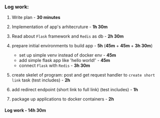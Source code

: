 ### Log work:

1. Write plan - **30 minutes**

1. Implementation of app's arhitecruture - **1h 30m**

1. Read about `Flask` framework and `Redis` as db - **2h 30m**

1. prepare initial environments to build app - **5h** (**45m** + **45m** + **3h 30m**)
    - set up simple venv instead of docker env - **45m**
    - add simple flask app like 'hello world!' - **45m**
    - connect `Flask` with `Redis` - **3h 30m**


1. create skelet of program: post and get request handler to `create short link` task (test includes) - **2h**

1. add redirect endpoint (short link to full link) (test includes)  - **1h**

1. package up applications to docker containers - **2h**


#### Log work - **14h 30m**